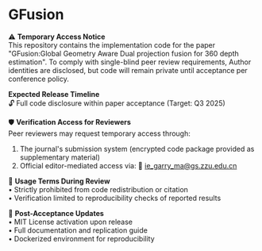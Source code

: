 # GFusion

⚠️ **Temporary Access Notice**  
This repository contains the implementation code for the paper "GFusion:Global Geometry Aware Dual projection fusion for 360 depth estimation". To comply with single-blind peer review requirements, Author identities are disclosed, but code will remain private until acceptance per conference policy.

**Expected Release Timeline**  
🔓 Full code disclosure within paper acceptance (Target: Q3 2025)  

🛡️ **Verification Access for Reviewers**  
Peer reviewers may request temporary access through:  
1. The journal's submission system (encrypted code package provided as supplementary material)  
2. Official editor-mediated access via: 📧 ie_garry_ma@gs.zzu.edu.cn

📜 **Usage Terms During Review**  
• Strictly prohibited from code redistribution or citation  
• Verification limited to reproducibility checks of reported results  

📄 **Post-Acceptance Updates**  
• MIT License activation upon release  
• Full documentation and replication guide  
• Dockerized environment for reproducibility  
